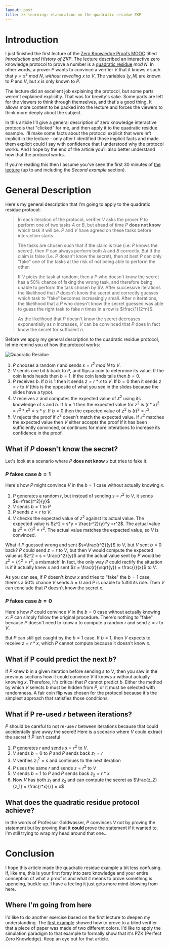 ```yaml
---
layout: post
title: zk-learning: elaboration on the quadratic residue ZKP
---
```


# Introduction

I just finished the first lecture of the [Zero Knowledge Proofs MOOC](https://zk-learning.org/) titled _Introduction and History of ZKP_.
The lecture described an interactive zero knowledge protocol to prove a number is a [quadratic residue](https://en.wikipedia.org/wiki/Quadratic_residue) $mod \> N$. In other words,
a prover $P$ wants to convince a verifier $V$ that it knows $x$ such that $y = x^2 \> mod \> N$, _without revealing_ $x$ to $V$. The variables $(y, N)$ are known to $P$ and $V$, but $x$ is only known to $P$.

The lecture did an excellent job explaining the protocol, but some parts weren't explained explicitly. That was for brevity's sake. Some parts are left for the viewers to think through themselves, and that's a good thing. It allows more content to be packed into the lecture and forces the viewers to 
think more deeply about the subject.

In this article I'll give a general description of zero knowledge interactive protocols that "clicked" for
me, and then apply it to the quadratic residue example. I'll make some facts about the protocol
explicit that were left implicit in the lecture - only after I identified those implicit facts and made them
explicit could I say with confidence that I understood why the protocol works. And I hope by the end of the
article you'll also better understand how that the protocol works.

If you're reading this then I assume you've seen the first 30 minutes of [the lecture](https://www.youtube.com/watch?v=uchjTIlPzFo) (up to and including the _Second example_ section).

# General Description
Here's my general description that I'm going to apply to the quadratic residue protocol: 

> In each iteration of the protocol, verifier $V$ asks the prover $P$ to perform one of two tasks $A$ or $B$, but ahead of time $P$ **does not know** which task it will be. $P$ and $V$ have agreed on these tasks before interaction starts.
>
> The tasks are chosen such that if the claim is true (i.e. $P$ knows the secret), then $P$ can always perform both $A$ and $B$ correctly. But if the claim is false (i.e. $P$ doesn't know the secret), then at best $P$ can only "fake" one of the tasks at the risk of not being able to perform the other.
> 
> If $V$ picks the task at random, then a $P$ who doesn't know the secret has a 50% chance
of faking the wrong task, and therefore being unable to perform the task chosen by $V. After successive iterations the likelihood that $P$ doesn't know the secret and correctly guesses which task to "fake" becomes increasingly small. After $n$ iterations, the likelihood that a $P$ who doesn't know the secret guessed was able to guess the right task to fake $n$ times in a row is $\frac{1}{2^n}$.
>
> As the likelihood that $P$ doesn't know the secret decreases exponentially as $n$ increases, $V$ can be convinced that $P$ does in fact know the secret for sufficient $n$.

Before we apply my general description to the quadratic residue protocol, let me remind you of
how the protocol works:

![Quadratic Residue]({{site.baseurl}}/images/quadratic-residue.png)

1. $P$ chooses a random $r$ and sends $s=r^2 \> mod \> N$ to $V$.
2. $V$ sends one bit $b$ back to $P$, and flips a coin to
determine its value. If the coin lands heads then $b=1$. If the coin lands tails then $b=0$.
3. $P$ receives $b$. If $b$ is 1 then it sends $z=r*x$ to $V$. If $b=0$ then it sends $z=r$ to $V$ (this is the opposite of what you see in the slides because the slides have a typo).
4. $V$ receives $z$ and computes the expected value of $z^2$ using its knowledge of $s$ and $b$. If $b=1$ then the expected value for $z^2$ is $(r*x)^2 =r^2 * x^2 = s * y$. If $b=0$ then the expected value of $z^2$ is $(r)^2 = r^2$.
5. $V$ rejects the proof if $z^2$ doesn't match the expected value. If $z^2$ matches the expected value then $V$ either accepts the proof if it has been sufficiently convinced, or continues for more interations to increase its confidence in the proof.

## What if $P$ doesn't know the secret?
Let's look at a scenario where $P$ **does not know** $x$ but tries to fake it.

### $P$ fakes case $b=1$
Here's how $P$ might convince $V$ in the $b=1$ case without actually knowing $x$.
1. $P$ generates a random $r$, but instead of sending $s=r^2$ to $V$, it sends $s=\frac{r^2}{y}$
2. $V$ sends $b=1$ to $P$
3. $P$ sends $z = r$ to $V$.
4. $V$ checks the expected value of $z^2$ against its actual value. The expected value is $z^2 = s*y = \frac{r^2}{y}*y =r^2$. The actual value is $z^2 = (r)^2 = r^2$. The actual value matches the expected value, so $V$ is convinced.

What if $P$ guessed wrong and sent $s=\frac{r^2}{y}$ to $V$, but $V$ sent $b=0$ back? $P$ could send $z = r$ to $V$, but then $V$ would compute the expected value as $z^2 = s = \frac{r^2}{y}$ and the actual value sent by $P$ would be $z^2 = (r)^2 = r^2$, a mismatch! In fact, the only way $P$
could rectify the situation is if it actually knew $x$ and sent $z = \frac{r}{\sqrt{y}} = \frac{r}{x}$ to $V$.

As you can see, if $P$ doesn't know $x$ and tries to "fake" the $b=1$ case, there's a 50% chance $V$ sends $b=0$ and $P$ is unable to fulfill its role. Then $V$ can conclude that $P$ doesn't know the secret $x$.

### $P$ fakes case $b=0$
Here's how $P$ could convince $V$ in the $b=0$ case without actually knowing $x$: $P$ can simply follow the original procedure. There's nothing to "fake" because $P$ doesn't need to know $x$ to compute a random $r$ and send $z=r$ to $V$.

But $P$ can still get caught by the $b=1$ case. If $b=1$, then $V$ expects to receive $z=r*x$, which $P$ cannot compute because it doesn't know $x$.

## What if P could predict the next $b$?
If $P$ knew $b$ in a given iteration before sending $s$ to $V$, then you saw in the previous sections how it
could convince $V$ it knows $x$ without actually knowing $x$. Therefore, it's critical that $P$ cannot predict $b$.
Either the method by which $V$ selects $b$ must be hidden from $P$, or it must be selected with randomness. A fair
coin flip was chosen for the protocol because it's the simplest approach that satisfies those conditions.

## What if P re-used $r$ between iterations?
$P$ should be careful to not re-use $r$ between iterations because that could accidentally give away the secret! Here is a scenario where $V$ could extract the secret if $P$ isn't careful

1. $P$ generates $r$ and sends $s = r^2$ to $V$.
2. $V$ sends $b=0$ to $P$ and $P$ sends back $z_1=r$
3. $V$ verifies $z_1^2 = s$ and continues to the next iteration
4. $P$ uses the same $r$ and sends $s = r^2$ to $V$
5. $V$ sends $b=1$ to $P$ and $P$ sends back $z_2=r*x$
6. Now $V$ has both $z_1$ and $z_2$ and can compute the secret as  $\frac{z_2}{z_1} = \frac{r*x}{r} = x$

## What does the quadratic residue protocol achieve?
In the words of Professor Goldwasser, $P$ convinces $V$ not by proving the statement but by proving that
it **could** prove the statement if it wanted to. I'm still trying to wrap my head around that one...

# Conclusion
I hope this article made the quadratic residue example a bit less confusing. If, like me, this is your first foray into zero knowledge and your entire conception of what a proof is and what it means to
prove something is upending, buckle up. I have a feeling it just gets more mind-blowing from here.

## Where I'm going from here
I'd like to do another exercise based on the first lecture to deepen my understanding. The [first example](https://youtu.be/uchjTIlPzFo?t=924) showed how to prove to a blind verifier that a piece of paper was made of two different colors. I'd like to apply the simulation paradigm to that example to formally show that it's PZK (Perfect Zero Knowledge). Keep an eye out for that article.